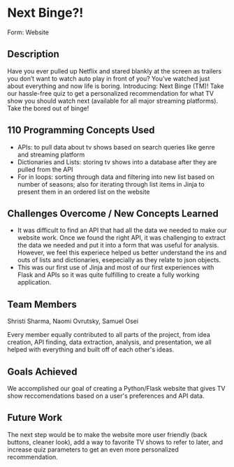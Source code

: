 # Next Binge?!

Form: Website

## Description
Have you ever pulled up Netflix and stared blankly at the screen as trailers you don’t want to watch auto play in front of you? You’ve watched just about everything and now life is boring. Introducing: Next Binge (TM)! Take our hassle-free quiz to get a personalized recommendation for what TV show you should watch next (available for all major streaming platforms). Take the bored out of binge!

## 110 Programming Concepts Used
- APIs: to pull data about tv shows based on search queries like genre and streaming platform
- Dictionaries and Lists: storing tv shows into a database after they are pulled from the API
- For in loops: sorting through data and filtering into new list based on number of seasons; also for iterating through list items in Jinja to present them in an ordered list on the website

## Challenges Overcome / New Concepts Learned
- It was difficult to find an API that had all the data we needed to make our website work. Once we found the right API, it was challenging to extract the data we needed and put it into a form that was useful for analysis. However, we feel this experiece helped us better understand the ins and outs of lists and dictionaries, esepecially as they relate to json objects.
- This was our first use of Jinja and most of our first experiences with Flask and APIs so it was quite fulfilling to create a fully working application.

## Team Members
Shristi Sharma, Naomi Ovrutsky, Samuel Osei

Every member equally contributed to all parts of the project, from idea creation, API finding, data extraction, analysis, and presentation, we all helped with everything and built off of each other's ideas.

## Goals Achieved
We accomplished our goal of creating a Python/Flask website that gives TV show reccomendations based on a user's preferences and API data.

## Future Work
The next step would be to make the website more user friendly (back buttons, cleaner look), add a way to favorite TV shows to refer to later, and increase quiz parameters to get an even more personalized recommendation. 
